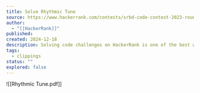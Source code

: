 ```yaml
---
title: Solve Rhythmic Tune
source: https://www.hackerrank.com/contests/srbd-code-contest-2023-round-2/challenges/rhythmic-tune
author:
  - "[[HackerRank]]"
published:
created: 2024-12-18
description: Solving code challenges on HackerRank is one of the best ways to prepare for programming interviews.
tags:
  - clippings
status: ""
explored: false
---
```

![[Rhythmic Tune.pdf]]